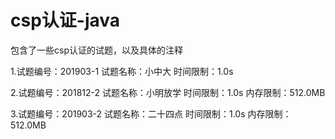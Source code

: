 # csp认证-java
包含了一些csp认证的试题，以及具体的注释

1.试题编号：201903-1
试题名称：小中大
时间限制：1.0s

2.试题编号：201812-2
试题名称：小明放学
时间限制：1.0s
内存限制：512.0MB

3.试题编号：201903-2
试题名称：二十四点
时间限制：1.0s
内存限制：512.0MB
